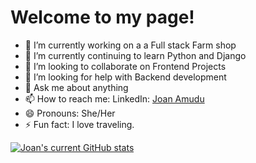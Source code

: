 

# Welcome to my page!


- 🔭 I’m currently working on a a Full stack Farm shop
- 🌱 I’m currently continuing to learn Python and Django
- 👯 I’m looking to collaborate on Frontend Projects
- 🤔 I’m looking for help with Backend development
- 💬 Ask me about anything
- 📫 How to reach me: LinkedIn: [Joan Amudu](www.linkedin.com/in/joan-amudu)
- 😄 Pronouns: She/Her
- ⚡ Fun fact: I love traveling.

[![Joan's current GitHub stats](https://github-readme-stats.vercel.app/api?username=Joan-Amudu)](https://github.com/Joan-Amudu/github-readme-stats)
